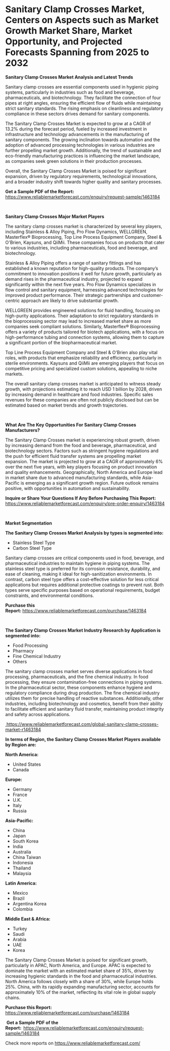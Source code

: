 <p><h1>Sanitary Clamp Crosses Market, Centers on Aspects such as Market Growth Market Share, Market Opportunity, and Projected Forecasts Spanning from 2025 to 2032</h1></p><p><strong>Sanitary Clamp Crosses Market Analysis and Latest Trends</strong></p>
<p><p>Sanitary clamp crosses are essential components used in hygienic piping systems, particularly in industries such as food and beverage, pharmaceuticals, and biotechnology. They facilitate the connection of four pipes at right angles, ensuring the efficient flow of fluids while maintaining strict sanitary standards. The rising emphasis on cleanliness and regulatory compliance in these sectors drives demand for sanitary components.</p><p>The Sanitary Clamp Crosses Market is expected to grow at a CAGR of 13.2% during the forecast period, fueled by increased investment in infrastructure and technology advancements in the manufacturing of sanitary components. The growing inclination towards automation and the adoption of advanced processing technologies in various industries are further propelling market growth. Additionally, the trend of sustainable and eco-friendly manufacturing practices is influencing the market landscape, as companies seek green solutions in their production processes. </p><p>Overall, the Sanitary Clamp Crosses Market is poised for significant expansion, driven by regulatory requirements, technological innovations, and a broader industry shift towards higher quality and sanitary processes.</p></p>
<p><strong>Get a Sample PDF of the Report:&nbsp;</strong> <a href="https://www.reliablemarketforecast.com/enquiry/request-sample/1463184?utm_campaign=3197&utm_medium=2&utm_source=Github&utm_content=ia&utm_term=12042025&utm_id=sanitary-clamp-crosses">https://www.reliablemarketforecast.com/enquiry/request-sample/1463184</a></p>
<p>&nbsp;</p>
<p><strong>Sanitary Clamp Crosses Major Market Players</strong></p>
<p><p>The sanitary clamp crosses market is characterized by several key players, including Stainless & Alloy Piping, Pro Flow Dynamics, WELLGREEN, Masterflex® Bioprocessing, Top Line Process Equipment Company, Steel & O'Brien, Kaysuns, and QiiMii. These companies focus on products that cater to various industries, including pharmaceuticals, food and beverage, and biotechnology.</p><p>Stainless & Alloy Piping offers a range of sanitary fittings and has established a known reputation for high-quality products. The company’s commitment to innovation positions it well for future growth, particularly as demand rises in the pharmaceutical industry, projected to expand significantly within the next five years. Pro Flow Dynamics specializes in flow control and sanitary equipment, harnessing advanced technologies for improved product performance. Their strategic partnerships and customer-centric approach are likely to drive substantial growth.</p><p>WELLGREEN provides engineered solutions for fluid handling, focusing on high-purity applications. Their adaptation to strict regulatory standards in the bioprocessing sector may lead to increased market share as more companies seek compliant solutions. Similarly, Masterflex® Bioprocessing offers a variety of products tailored for biotech applications, with a focus on high-performance tubing and connection systems, allowing them to capture a significant portion of the biopharmaceutical market.</p><p>Top Line Process Equipment Company and Steel & O'Brien also play vital roles, with products that emphasize reliability and efficiency, particularly in sterile environments. Kaysuns and QiiMii are emerging players that focus on competitive pricing and specialized custom solutions, appealing to niche markets.</p><p>The overall sanitary clamp crosses market is anticipated to witness steady growth, with projections estimating it to reach USD 1 billion by 2028, driven by increasing demand in healthcare and food industries. Specific sales revenues for these companies are often not publicly disclosed but can be estimated based on market trends and growth trajectories.</p></p>
<p>&nbsp;</p>
<p><strong>What Are The Key Opportunities For Sanitary Clamp Crosses Manufacturers?</strong></p>
<p><p>The Sanitary Clamp Crosses market is experiencing robust growth, driven by increasing demand from the food and beverage, pharmaceutical, and biotechnology sectors. Factors such as stringent hygiene regulations and the push for efficient fluid transfer systems are propelling market expansion. The market is projected to grow at a CAGR of approximately 6% over the next five years, with key players focusing on product innovation and quality enhancements. Geographically, North America and Europe lead in market share due to advanced manufacturing standards, while Asia-Pacific is emerging as a significant growth region. Future outlook remains positive, with opportunities in automation and sustainability.</p></p>
<p><strong>Inquire or Share Your Questions If Any Before Purchasing This Report:</strong> <a href="https://www.reliablemarketforecast.com/enquiry/pre-order-enquiry/1463184?utm_campaign=3197&utm_medium=2&utm_source=Github&utm_content=ia&utm_term=12042025&utm_id=sanitary-clamp-crosses">https://www.reliablemarketforecast.com/enquiry/pre-order-enquiry/1463184</a></p>
<p>&nbsp;</p>
<p><strong>Market Segmentation</strong></p>
<p><strong>The Sanitary Clamp Crosses Market Analysis by types is segmented into:</strong></p>
<p><ul><li>Stainless Steel Type</li><li>Carbon Steel Type</li></ul></p>
<p><p>Sanitary clamp crosses are critical components used in food, beverage, and pharmaceutical industries to maintain hygiene in piping systems. The stainless steel type is preferred for its corrosion resistance, durability, and ease of cleaning, making it ideal for high-sanitization environments. In contrast, carbon steel type offers a cost-effective solution for less critical applications but requires additional protective coatings to prevent rust. Both types serve specific purposes based on operational requirements, budget constraints, and environmental conditions.</p></p>
<p><strong>Purchase this Report:&nbsp;</strong><a href="https://www.reliablemarketforecast.com/purchase/1463184?utm_campaign=3197&utm_medium=2&utm_source=Github&utm_content=ia&utm_term=12042025&utm_id=sanitary-clamp-crosses">https://www.reliablemarketforecast.com/purchase/1463184</a></p>
<p>&nbsp;</p>
<p><strong>The Sanitary Clamp Crosses Market Industry Research by Application is segmented into:</strong></p>
<p><ul><li>Food Processing</li><li>Pharmacy</li><li>Fine Chemical Industry</li><li>Others</li></ul></p>
<p><p>The sanitary clamp crosses market serves diverse applications in food processing, pharmaceuticals, and the fine chemical industry. In food processing, they ensure contamination-free connections in piping systems. In the pharmaceutical sector, these components enhance hygiene and regulatory compliance during drug production. The fine chemical industry utilizes them for precise handling of reactive substances. Additionally, other industries, including biotechnology and cosmetics, benefit from their ability to facilitate efficient and sanitary fluid transfer, maintaining product integrity and safety across applications.</p></p>
<p><a href="https://www.reliablemarketforecast.com/global-sanitary-clamp-crosses-market-r1463184?utm_campaign=3197&utm_medium=2&utm_source=Github&utm_content=ia&utm_term=12042025&utm_id=sanitary-clamp-crosses">&nbsp;https://www.reliablemarketforecast.com/global-sanitary-clamp-crosses-market-r1463184</a></p>
<p><strong>In terms of Region, the Sanitary Clamp Crosses Market Players available by Region are:</strong></p>
<p>
    <p> <strong> North America: </strong>
        <ul>
            <li>United States</li>
            <li>Canada</li>
        </ul>
        </p> 
    <p> <strong> Europe: </strong>
        <ul>
            <li>Germany</li>
            <li>France</li>
            <li>U.K.</li>
            <li>Italy</li>
            <li>Russia</li>
        </ul>
        </p> 
    <p> <strong> Asia-Pacific: </strong>
        <ul>
            <li>China</li>
            <li>Japan</li>
            <li>South Korea</li>
            <li>India</li>
            <li>Australia</li>
            <li>China Taiwan</li>
            <li>Indonesia</li>
            <li>Thailand</li>
            <li>Malaysia</li>
        </ul>
        </p> 
    <p> <strong> Latin America: </strong>
        <ul>
            <li>Mexico</li>
            <li>Brazil</li>
            <li>Argentina Korea</li>
            <li>Colombia</li>
        </ul>
        </p> 
    <p> <strong> Middle East & Africa: </strong>
        <ul>
            <li>Turkey</li>
            <li>Saudi</li>
            <li>Arabia</li>
            <li>UAE</li>
            <li>Korea</li>
        </ul>
    </p>
    </p>
<p><p>The Sanitary Clamp Crosses Market is poised for significant growth, particularly in APAC, North America, and Europe. APAC is expected to dominate the market with an estimated market share of 35%, driven by increasing hygienic standards in the food and pharmaceutical industries. North America follows closely with a share of 30%, while Europe holds 25%. China, with its rapidly expanding manufacturing sector, accounts for approximately 10% of the market, reflecting its vital role in global supply chains.</p></p>
<p><strong>Purchase this Report: </strong><a href="https://www.reliablemarketforecast.com/purchase/1463184?utm_campaign=3197&utm_medium=2&utm_source=Github&utm_content=ia&utm_term=12042025&utm_id=sanitary-clamp-crosses">https://www.reliablemarketforecast.com/purchase/1463184</a></p>
<p>&nbsp;<strong>Get a Sample PDF of the Report:&nbsp;&nbsp;</strong><a href="https://www.reliablemarketforecast.com/enquiry/request-sample/1463184?utm_campaign=3197&utm_medium=2&utm_source=Github&utm_content=ia&utm_term=12042025&utm_id=sanitary-clamp-crosses">https://www.reliablemarketforecast.com/enquiry/request-sample/1463184</a></p>
<p><strong></strong></p>
<p>Check more reports on <a href="https://www.reliablemarketforecast.com/?utm_campaign=3197&utm_medium=2&utm_source=Github&utm_content=ia&utm_term=12042025&utm_id=sanitary-clamp-crosses">https://www.reliablemarketforecast.com/</a></p>